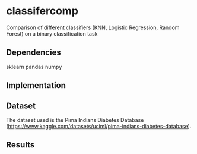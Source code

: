 # classifercomp
Comparison of different classifiers (KNN, Logistic Regression, Random Forest) on a binary classification task

## Dependencies
sklearn
pandas
numpy

## Implementation

## Dataset
The dataset used is the Pima Indians Diabetes Database (https://www.kaggle.com/datasets/uciml/pima-indians-diabetes-database).

## Results
